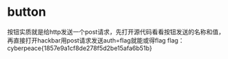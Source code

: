 # button
按钮实质就是给http发送一个post请求，先打开源代码看看按钮发送的名称和值，再直接打开hackbar用post请求发送auth=flag就能或得flag
flag：cyberpeace{1857e9a1cf8de278f5d2be15afa6b51b}
